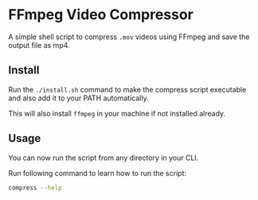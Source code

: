 # FFmpeg Video Compressor

A simple shell script to compress `.mov` videos using FFmpeg and save the output file as mp4.

## Install

Run the `./install.sh` command to make the compress script executable and also add it to your PATH automatically.

This will also install `ffmpeg` in your machine if not installed already.

## Usage

You can now run the script from any directory in your CLI.

Run following command to learn how to run the script:
```bash
compress --help
```
